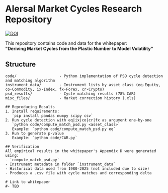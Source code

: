 # Alersal Market Cycles Research Repository
[![DOI](https://zenodo.org/badge/DOI/10.5281/zenodo.16730906.svg)](https://doi.org/10.5281/zenodo.16730906)

This repository contains code and data for the whitepaper:  
**"Deriving Market Cycles from the Plastic Number to Model Volatility"**

## Structure
```
code/                   - Python implementation of PSD cycle detection and matching algorithm
instrument_data/        - Instrument lists by asset class (eq-Equity, co-Commodity, ix-Index, fx-Forex, cr-Crypto)
psd_results/            - Cycle matching results (78% CAR)
misc_files/             - Market correction history (.xls)

## Reproducing Results
1. Install requirements:  
   `pip install pandas numpy scipy csv`
2. Run cycle detection with eq|ix|co|cr|fx as argument one-by-one
   `python code/compute_match_psd.py <asset_class>`  
   Example: `python code/compute_match_psd.py eq`
3. Run to generate p-value
   Example: `python code/CAR.py`

## Verification
All empirical results in the whitepaper's Appendix D were generated using:
- `compute_match_psd.py`
- Instrument metadata in folder `instrument_data`
- Historical data used from 1980-2025 (not included due to size)
- Produces a .csv file with cycle matches and corresponding delta

# Link to whitepaper
#- TBD
